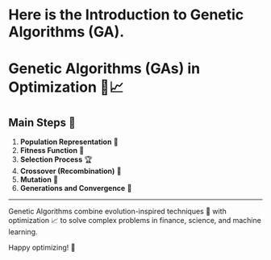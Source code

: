 # Here is the Introduction to Genetic Algorithms (GA).


# Genetic Algorithms (GAs) in Optimization 🧬📈

## Main Steps 🚀

1. **Population Representation** 👥  
2. **Fitness Function** 🎯  
3. **Selection Process** 🏆  
4. **Crossover (Recombination)** 🔗  
5. **Mutation** 🔄  
6. **Generations and Convergence** 🔁  

---

Genetic Algorithms combine evolution-inspired techniques 🌱 with optimization 📈 to solve complex problems in finance, science, and machine learning.

Happy optimizing! 🚀
